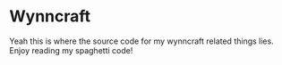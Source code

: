 # Wynncraft
Yeah this is where the source code for my wynncraft related things lies. Enjoy reading my spaghetti code!

